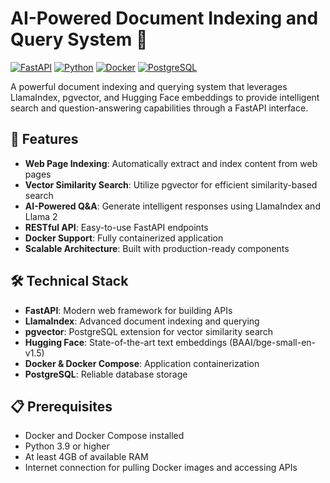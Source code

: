 # AI-Powered Document Indexing and Query System 🤖

[![FastAPI](https://img.shields.io/badge/FastAPI-005571?style=for-the-badge&logo=fastapi)](https://fastapi.tiangolo.com)
[![Python](https://img.shields.io/badge/python-3.9-blue.svg)](https://www.python.org/downloads/release/python-390/)
[![Docker](https://img.shields.io/badge/Docker-2CA5E0?style=for-the-badge&logo=docker&logoColor=white)](https://www.docker.com/)
[![PostgreSQL](https://img.shields.io/badge/PostgreSQL-316192?style=for-the-badge&logo=postgresql&logoColor=white)](https://www.postgresql.org/)

A powerful document indexing and querying system that leverages LlamaIndex, pgvector, and Hugging Face embeddings to provide intelligent search and question-answering capabilities through a FastAPI interface.

## 🌟 Features

- **Web Page Indexing**: Automatically extract and index content from web pages
- **Vector Similarity Search**: Utilize pgvector for efficient similarity-based search
- **AI-Powered Q&A**: Generate intelligent responses using LlamaIndex and Llama 2
- **RESTful API**: Easy-to-use FastAPI endpoints
- **Docker Support**: Fully containerized application
- **Scalable Architecture**: Built with production-ready components

## 🛠️ Technical Stack

- **FastAPI**: Modern web framework for building APIs
- **LlamaIndex**: Advanced document indexing and querying
- **pgvector**: PostgreSQL extension for vector similarity search
- **Hugging Face**: State-of-the-art text embeddings (BAAI/bge-small-en-v1.5)
- **Docker & Docker Compose**: Application containerization
- **PostgreSQL**: Reliable database storage

## 📋 Prerequisites

- Docker and Docker Compose installed
- Python 3.9 or higher
- At least 4GB of available RAM
- Internet connection for pulling Docker images and accessing APIs
